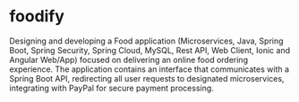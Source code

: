 # foodify
Designing and developing a Food application (Microservices, Java, Spring Boot, Spring Security, Spring Cloud, MySQL, Rest API, Web Client, Ionic and Angular Web/App) focused on delivering an online food ordering experience. The application contains an interface that communicates with a Spring Boot API, redirecting all user requests to designated microservices, integrating with PayPal for secure payment processing.
